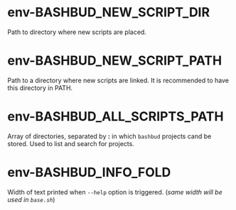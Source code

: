 # env-BASHBUD_NEW_SCRIPT_DIR

Path to directory where new scripts are placed.

# env-BASHBUD_NEW_SCRIPT_PATH

Path to a directory where new scripts are linked. It is recommended to have this directory in PATH.

# env-BASHBUD_ALL_SCRIPTS_PATH

Array of directories, separated by **:** in which `bashbud` projects cand be stored. Used to list and search for projects.

# env-BASHBUD_INFO_FOLD

Width of text printed when `--help` option is triggered. (*same width will be used in `base.sh`*)
